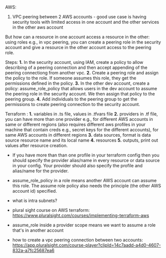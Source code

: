 AWS:

1. VPC peering between 2 AWS accounts - good use case is having security tools with limited access in one account and the other services in the other aws account

But how can a resource in one account access a resource in the other: using roles e.g., in vpc peering, you can create a peering role in the security account and give a resource in the other account access to the peering role.

Steps:
**1.** In the security account, using IAM, create a policy to allow describing of a peering connection and then accept appending of the peering connectiong from another vpc.
**2.** Create a peering role and assign the policy to the role. If someone assumes this role, they get the permissions defined in the policy.
**3.** In the other dev account, create a policy: assume_role_policy that allows users in the dev account to assume the peering role in the security account. We then assign that policy to the peering group.
**4.** Add individuals to the peering group to get the permissions to create peering connection to the security account.

Terraform :
**1.** variables in .ts file, values in .tfvars file
**2.** providers in .tf file, you can have more than one provider e.g., for different AWS accounts in same or different regions (also requires different aws profiles in your machine that contain creds e.g., secret keys for the different accounts), for same AWS accounts in different regions
**3.** data sources, format is data source resource name and its local name
**4.** resources
**5.** outputs, print out values after resource creation.

-   If you have more than than one profile in your terraform config then you should specify the provider alias/name in every resource or data source in your config. Your provider should also specify the profile and alias/name for the provider.
-   assume_role_policy in a role means another AWS account can assume this role. The assume role policy also needs the principle (the other AWS account id) specified.

-   what is intra subnets?
-   plural sight course on AWS terraform: https://www.pluralsight.com/courses/implementing-terraform-aws
-   assume_role inside a provider scope means we want to assume a role that's in another account
-   how to create a vpc peering connection between two accounts: https://app.pluralsight.com/course-player?clipId=14c7aadd-a4d0-4607-832a-a7fc25687ea6
